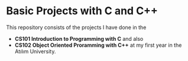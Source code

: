# Basic Projects with C and C++

This repository consists of the projects I have done in the 
* **CS101 Introduction to Programming with C** 
and also
* **CS102 Object Oriented Proramming with C++**
at my first year in the Atılım University.
